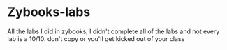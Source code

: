 # Zybooks-labs
All the labs I did in zybooks, I didn't complete all of the labs and not every lab is a 10/10. don't copy or you'll get kicked out of your class
